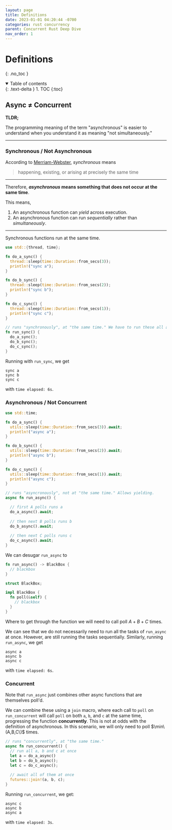 ```yaml
---
layout: page
title: Definitions
date: 2023-01-01 04:20:44 -0700
categories: rust concurrency
parent: Concurrent Rust Deep Dive
nav_order: 1
---
```



# Definitions
{: .no_toc }

<details open markdown="block">
  <summary>
    Table of contents
  </summary>
  {: .text-delta }
1. TOC
{:toc}
</details>

## Async ≠ Concurrent

**TLDR;** 

The programming meaning of the term "asynchronous" is easier to understand when you understand it as meaning "not simultaneously."

---

### Synchronous / Not Asynchronous

According to [Merriam-Webster](https://www.merriam-webster.com/dictionary/synchronous), _synchronous_ means

> happening, existing, or arising at precisely the same time

---

Therefore, **_asynchronous_ means something that does not occur at the same time**.

This means,

1. An asynchronous function can _yield_ across execution.
2. An asynchronous function can run _sequentially_ rather than _simultaneously_.

---

Synchronous functions run at the same time.

```rust
use std::{thread, time};

fn do_a_sync() {
  thread::sleep(time::Duration::from_secs(3));
  println!("sync a");
}

fn do_b_sync() {
  thread::sleep(time::Duration::from_secs(2));
  println!("sync b");
}

fn do_c_sync() {
  thread::sleep(time::Duration::from_secs(1));
  println!("sync c");
}

// runs "synchronously", at "the same time." We have to run these all at the same time
fn run_sync() {
  do_a_sync();   
  do_b_sync();   
  do_c_sync();   
}
```

Running with `run_sync`, we get

```
sync a
sync b
sync c
```
with `time elapsed: 6s`.


### Asynchronous / Not Concurrent

```rust
use std::time;

fn do_a_sync() {
  utils::sleep(time::Duration::from_secs(3)).await;
  println!("async a");
}

fn do_b_sync() {
  utils::sleep(time::Duration::from_secs(2)).await;
  println!("async b");
}

fn do_c_sync() {
  utils::sleep(time::Duration::from_secs(1)).await;
  println!("async c");
}

// runs "asyncronously", not at "the same time." Allows yielding.
async fn run_async() {

  // first A polls runs a
  do_a_async().await;
  
  // then next B polls runs b
  do_b_async().await;   
  
  // then next C polls runs c
  do_c_async().await;   
}
```

We can desugar `run_async` to
```rust
fn run_async() -> BlackBox {
  // blackbox  
}

struct BlackBox;

impl BlackBox {
  fn poll(&self) {
    // blackbox 
  }
}
```

Where to get through the function we will need to call poll $A + B + C$ times.

We can see that we do not necessarily need to run all the tasks of `run_async` at once. However, are still running the tasks sequentially. Similarly, running `run_async`, we get

```
async a
async b
async c
```
with `time elapsed: 6s`.

### Concurrent

Note that `run_async` just combines other async functions that are themselves poll'd.

We can combine these using a `join` macro, where each call to `poll` on `run_concurrent` will call `poll` on both `a`, `b`, and `c` at the same time, progressing the function **concurrently**. This is not at odds with the definition of asynchronous.
In this scenario, we will only need to poll $\min\(A,B,C\)$ times.

```rust
// runs "concurrently", at "the same time."
async fn run_concurrent() {
  // run all a, b and c at once
  let a = do_a_async()
  let b = do_b_async();
  let c = do_c_async();
  
  // await all of them at once
  futures::join!(a, b, c);
}
```

Running `run_concurrent`, we get:
```
async c
async b
async a
```
with `time elapsed: 3s`.